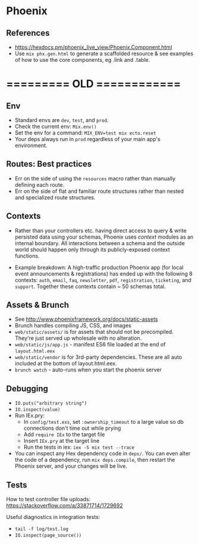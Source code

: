 # Phoenix

## References

- https://hexdocs.pm/phoenix_live_view/Phoenix.Component.html
- Use `mix phx.gen.html` to generate a scaffolded resource & see examples of how to use the core components, eg .link and .table.











# ========= OLD ============

## Env

  * Standard envs are `dev`, `test`, and `prod`.
  * Check the current env: `Mix.env()`
  * Set the env for a command: `MIX_ENV=test mix ecto.reset`
  * Your deps always run in `prod` regardless of your main app's environment.


## Routes: Best practices

  * Err on the side of using the `resources` macro rather than manually defining each route.
  * Err on the side of flat and familiar route structures rather than nested and specialized route structures.


## Contexts

  * Rather than your controllers etc. having direct access to query & write persisted data using your schemas, Phoenix uses *context* modules as an internal boundary. All interactions between a schema and the outside world should happen only through its publicly-exposed context functions.

  * Example breakdown: A high-traffic production Phoenix app (for local event announcements & registrations) has ended up with the following 8 contexts: `auth`, `email`, `faq`, `newsletter`, `pdf`, `registration`, `ticketing`, and `support`. Together these contexts contain ~ 50 schemas total.


## Assets & Brunch

- See http://www.phoenixframework.org/docs/static-assets
- Brunch handles compiling JS, CSS, and images
- `web/static/assets/` is for assets that should not be precompiled. They're just served up wholesale with no alteration.
- `web/static/js/app.js` - manifest ES6 file loaded at the end of `layout.html.eex`
- `web/static/vendor` is for 3rd-party dependencies. These are all auto included at the bottom of layout.html.eex.
- `brunch watch` - auto-runs when you start the phoenix server


## Debugging

- `IO.puts("arbitrary string")`
- `IO.inspect(value)`
- Run IEx.pry:
  * In `config/test.exs`, set `:ownership_timeout` to a large value so db connections don't time out while prying
  * Add `require IEx` to the target file
  * Insert `IEx.pry` at the target line
  * Run the tests in iex: `iex -S mix test --trace`
- You can inspect any Hex dependency code in `deps/`. You can even alter the code of a dependency, run `mix deps.compile`, then restart the Phoenix server, and your changes will be live.


## Tests

How to test controller file uploads: https://stackoverflow.com/a/33871714/1729692

Useful diagnostics in integration tests:

- `tail -f log/test.log`
- `IO.inspect(page_source())`
